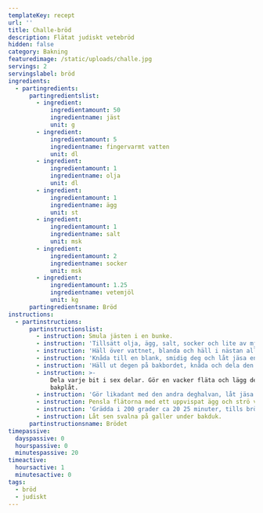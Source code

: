 ```yaml
---
templateKey: recept
url: ''
title: Challe-bröd
description: Flätat judiskt vetebröd
hidden: false
category: Bakning
featuredimage: /static/uploads/challe.jpg
servings: 2
servingslabel: bröd
ingredients:
  - partingredients:
      partingredientslist:
        - ingredient:
            ingredientamount: 50
            ingredientname: jäst
            unit: g
        - ingredient:
            ingredientamount: 5
            ingredientname: fingervarmt vatten
            unit: dl
        - ingredient:
            ingredientamount: 1
            ingredientname: olja
            unit: dl
        - ingredient:
            ingredientamount: 1
            ingredientname: ägg
            unit: st
        - ingredient:
            ingredientamount: 1
            ingredientname: salt
            unit: msk
        - ingredient:
            ingredientamount: 2
            ingredientname: socker
            unit: msk
        - ingredient:
            ingredientamount: 1.25
            ingredientname: vetemjöl
            unit: kg
      partingredientsname: Bröd
instructions:
  - partinstructions:
      partinstructionslist:
        - instruction: Smula jästen i en bunke.
        - instruction: 'Tillsätt olja, ägg, salt, socker och lite av mjölet.'
        - instruction: 'Häll över vattnet, blanda och häll i nästan allt resterande mjöl.'
        - instruction: 'Knåda till en blank, smidig deg och låt jäsa en timme.'
        - instruction: 'Häll ut degen på bakbordet, knåda och dela den i två bitar.'
        - instruction: >-
            Dela varje bit i sex delar. Gör en vacker fläta och lägg den på en
            bakplåt.
        - instruction: 'Gör likadant med den andra deghalvan, låt jäsa ca 30 minuter.'
        - instruction: Pensla flätorna med ett uppvispat ägg och strö vallmofrö över.
        - instruction: 'Grädda i 200 grader ca 20 25 minuter, tills brödet är torrt inuti.'
        - instruction: Låt sen svalna på galler under bakduk.
      partinstructionsname: Brödet
timepassive:
  dayspassive: 0
  hourspassive: 0
  minutespassive: 20
timeactive:
  hoursactive: 1
  minutesactive: 0
tags:
  - bröd
  - judiskt
---
```

